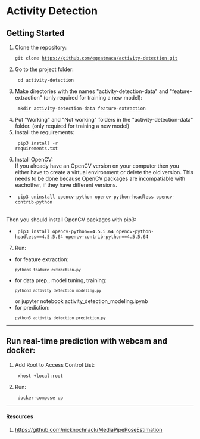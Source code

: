 # Activity Detection
## Getting Started
1. Clone the repository: <pre><code>git clone https://github.com/egeatmaca/activity-detection.git</code></pre>
2. Go to the project folder: <pre><code> cd activity-detection </code></pre>
3. Make directories with the names "activity-detection-data" and "feature-extraction" (only required for training a new model): <pre><code> mkdir activity-detection-data feature-extraction  </code></pre> 
4. Put "Working" and "Not working" folders in the "activity-detection-data" folder. (only required for training a new model)
5. Install the requirements: <pre><code> pip3 install -r requirements.txt </code></pre> 
6. Install OpenCV:
<br/>If you already have an OpenCV version on your computer then you either have to create a virtual environment or delete the old version.
This needs to be done because OpenCV packages are incompatiable with eachother, if they have different versions.
- <pre><code> pip3 uninstall opencv-python opencv-python-headless opencv-contrib-python </code></pre> 
<br/>Then you should install OpenCV packages with pip3:
- <pre><code> pip3 install opencv-python==4.5.5.64 opencv-python-headless==4.5.5.64 opencv-contrib-python==4.5.5.64 </code></pre> 
7. Run: 
* for feature extraction: <pre><code>``` python3 feature_extraction.py ```</code></pre> 
* for data prep., model tuning, training: <pre><code>``` python3 activity_detection_modeling.py ```</code></pre> 
 or  jupyter notebook activity_detection_modeling.ipynb 
* for prediction: <pre><code>``` python3 activity_detection_prediction.py ```</code></pre> 

---

## Run real-time prediction with webcam and docker:
1. Add Root to Access Control List: <pre><code> xhost +local:root </code></pre>
3. Run: <pre><code> docker-compose up </code></pre> 

---
#### Resources
1. https://github.com/nicknochnack/MediaPipePoseEstimation


